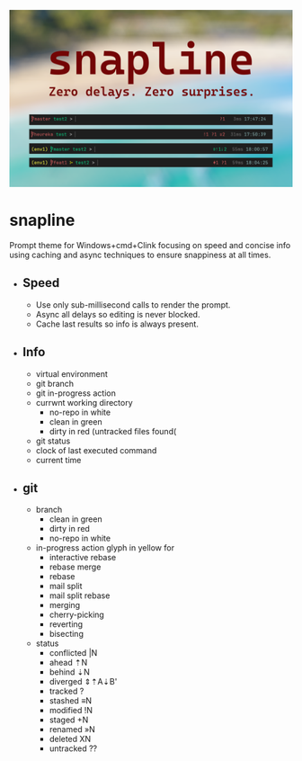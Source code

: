 ![](snapline_v1.png)

# snapline
Prompt theme for Windows+cmd+Clink focusing on speed and concise info using caching and async techniques to ensure snappiness at all times.

* ## Speed
  * Use only sub-millisecond calls to render the prompt.
  * Async all delays so editing is never blocked.
  * Cache last results so info is always present.
* ## Info
  * virtual environment
  * git branch
  * git in-progress action
  * currwnt working directory
    * no-repo in white
    * clean in green
    * dirty in red (untracked files found(
  * git status
  * clock of last executed command
  * current time
* ## git
  * branch
    * clean in green
    * dirty in red
    * no-repo in white
  * in-progress action glyph in yellow for
    * interactive rebase
    * rebase merge
    * rebase
    * mail split
    * mail split rebase
    * merging
    * cherry-picking
    * reverting
    * bisecting
  * status
    * conflicted |N
    * ahead      ⇡N
    * behind     ⇣N
    * diverged   ⇕⇡A⇣B'
    * tracked    ?
    * stashed    ≡N
    * modified   !N
    * staged     +N
    * renamed    »N
    * deleted    XN
    * untracked  ??
